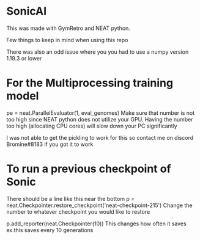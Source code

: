 # SonicAI

This was made with GymRetro and NEAT python. 

Few things to keep in mind when using this repo

There was also an odd issue where you you had to use a numpy version 1.19.3 or lower 

# For the Multiprocessing training model

pe = neat.ParallelEvaluator(1, eval_genomes)
Make sure that number is not too high since NEAT python does not utilize your GPU. Having the number too high (allocating CPU cores) will slow down your PC significantly 

I was not able to get the pickling to work for this so contact me on discord Bromine#8183 if you got it to work

# To run a previous checkpoint of Sonic
There should be a line like this near the bottom
p = neat.Checkpointer.restore_checkpoint('neat-checkpoint-215')
Change the number to whatever checkpoint you would like to restore 

p.add_reporter(neat.Checkpointer(10))
This changes how often it saves ex.this saves every 10 generations
